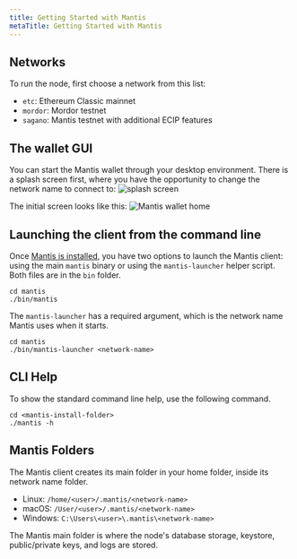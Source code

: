 ```yaml
---
title: Getting Started with Mantis
metaTitle: Getting Started with Mantis
---
```


## Networks

To run the node, first choose a network from this list:

* `etc`: Ethereum Classic mainnet
* `mordor`: Mordor testnet
* `sagano`: Mantis testnet with additional ECIP features

## The wallet GUI

You can start the Mantis wallet through your desktop environment. 
There is a splash screen first, where you have the opportunity to change the network name to connect to:
![splash screen](../images/5-splash-screen.png)

The initial screen looks like this:
![Mantis wallet home](../images/4-Setup-1.png)

## Launching the client from the command line

Once [Mantis is installed](../install), you have two options to launch the Mantis client: using the main `mantis` binary or using the `mantis-launcher` helper script. Both files are in the `bin` folder.

```
cd mantis
./bin/mantis
```

The `mantis-launcher` has a required argument, which is the network name Mantis uses when it starts.
```
cd mantis
./bin/mantis-launcher <network-name>
```


## CLI Help 

To show the standard command line help, use the following command.

```
cd <mantis-install-folder>
./mantis -h
```

## Mantis Folders

The Mantis client creates its main folder in your home folder, inside its network name folder.
  
* Linux: `/home/<user>/.mantis/<network-name>`
* macOS: `/User/<user>/.mantis/<network-name>`
* Windows: `C:\Users\<user>\.mantis\<network-name>`  

The Mantis main folder is where the node's database storage, keystore, public/private keys, and logs are stored.
